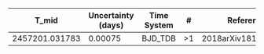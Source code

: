 |T_mid|Uncertainty (days)           |Time System|#                                            |Reference                           |
|-----|-----------------------------|-----------|---------------------------------------------|------------------------------------|
|2457201.031783|0.00075                      |BJD_TDB    |>1                                           |2018arXiv181209264A                 |
